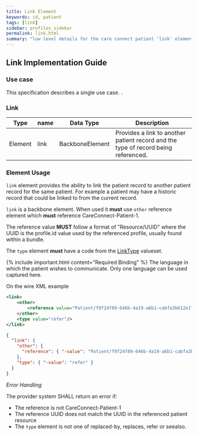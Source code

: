 ```yaml
---
title: Link Element
keywords: id, patient
tags: [link]
sidebar: profiles_sidebar
permalink: link.html
summary: "low level details for the care connect patient 'link' element"
---
```

## Link Implementation Guide ##

### Use case ###

This specification describes a single use case. .

### Link ###

|Type|name|Data Type|Description|
| ------------- | ------------- | ------------- | ------------- |
|Element| link| BackboneElement | Provides a link to another patient record and the type of record being referenced. |

### Element Usage ###

`link` element provides the ability to link the patient record to another patient record for the same patient. For example a patient may have a historic record that could be linked to from the current record.

`link` is a backbone element. When used it **must** use `other` reference element which **must** reference CareConnect-Patient-1.

The reference value **MUST** follow a format of "Resource/UUID" where the UUID is the profile.id value used by the referenced profile, usually found within a bundle. 

The `type` element **must** have a code from the [LinkType](http://hl7.org/fhir/ValueSet/link-type) valueset. 

{% include important.html content="Required Binding" %}
The language in which the patient wishes to communicate. Only one language can be used captured here.

On the wire XML example

```xml
<link>
	<other>
		<reference value="Patient/f9f24f89-646b-4a19-a6b1-cabfa3b612e1"/>
	</other>
	<type value="refer"/>
</link>
```

```json
{
  "link": {
    "other": {
      "reference": { "-value": "Patient/f9f24f89-646b-4a19-a6b1-cabfa3b612e1" }
    },
    "type": { "-value": "refer" }
  }
}
```

*Error Handling*

The provider system SHALL return an error if:

- The reference is not CareConnect-Patient-1
- The reference UUID does not match the UUID in the referenced patient resource
- The `type` element is not one of replaced-by, replaces, refer or seealso. 


